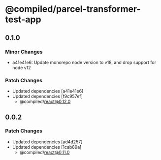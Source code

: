 # @compiled/parcel-transformer-test-app

## 0.1.0

### Minor Changes

- a41e41e6: Update monorepo node version to v18, and drop support for node v12

### Patch Changes

- Updated dependencies [a41e41e6]
- Updated dependencies [f9c957ef]
  - @compiled/react@0.12.0

## 0.0.2

### Patch Changes

- Updated dependencies [ad4d257]
- Updated dependencies [1cab89a]
  - @compiled/react@0.11.0

